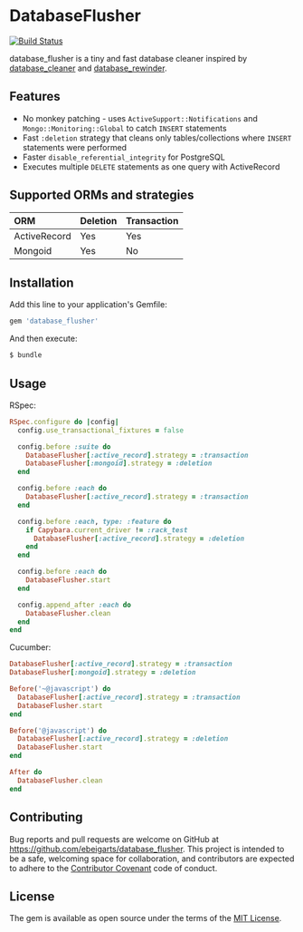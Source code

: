 # DatabaseFlusher

[![Build Status](https://travis-ci.org/ebeigarts/database_flusher.svg?branch=master)](https://travis-ci.org/ebeigarts/database_flusher)

database_flusher is a tiny and fast database cleaner inspired by [database_cleaner](https://github.com/DatabaseCleaner/database_cleaner) and [database_rewinder](https://github.com/amatsuda/database_rewinder).

## Features

* No monkey patching - uses `ActiveSupport::Notifications` and `Mongo::Monitoring::Global` to catch `INSERT` statements
* Fast `:deletion` strategy that cleans only tables/collections where `INSERT` statements were performed
* Faster `disable_referential_integrity` for PostgreSQL
* Executes multiple `DELETE` statements as one query with ActiveRecord

## Supported ORMs and strategies

| ORM          | Deletion | Transaction |
|:-------------|:---------|:------------|
| ActiveRecord | Yes      | Yes         |
| Mongoid      | Yes      | No          |


## Installation

Add this line to your application's Gemfile:

```ruby
gem 'database_flusher'
```

And then execute:

```bash
$ bundle
```

## Usage

RSpec:

```ruby
RSpec.configure do |config|
  config.use_transactional_fixtures = false

  config.before :suite do
    DatabaseFlusher[:active_record].strategy = :transaction
    DatabaseFlusher[:mongoid].strategy = :deletion
  end

  config.before :each do
    DatabaseFlusher[:active_record].strategy = :transaction
  end

  config.before :each, type: :feature do
    if Capybara.current_driver != :rack_test
      DatabaseFlusher[:active_record].strategy = :deletion
    end
  end

  config.before :each do
    DatabaseFlusher.start
  end

  config.append_after :each do
    DatabaseFlusher.clean
  end
end
```

Cucumber:

```ruby
DatabaseFlusher[:active_record].strategy = :transaction
DatabaseFlusher[:mongoid].strategy = :deletion

Before('~@javascript') do
  DatabaseFlusher[:active_record].strategy = :transaction
  DatabaseFlusher.start
end

Before('@javascript') do
  DatabaseFlusher[:active_record].strategy = :deletion
  DatabaseFlusher.start
end

After do
  DatabaseFlusher.clean
end
```

## Contributing

Bug reports and pull requests are welcome on GitHub at https://github.com/ebeigarts/database_flusher. This project is intended to be a safe, welcoming space for collaboration, and contributors are expected to adhere to the [Contributor Covenant](http://contributor-covenant.org) code of conduct.

## License

The gem is available as open source under the terms of the [MIT License](http://opensource.org/licenses/MIT).
